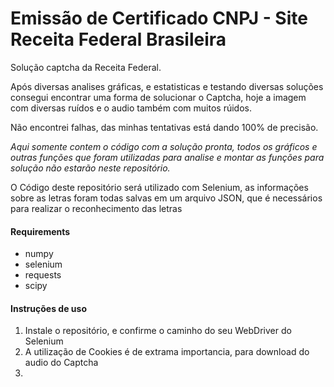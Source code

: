 # Emissão de Certificado CNPJ - Site Receita Federal Brasileira

Solução captcha da Receita Federal.

Após diversas analises gráficas, e estatisticas e testando diversas soluções consegui encontrar uma forma de solucionar o Captcha, hoje a imagem com diversas ruídos e o audio também com muitos rúidos.

Não encontrei falhas, das minhas tentativas está dando 100% de precisão.

*Aqui somente contem o código com a solução pronta, todos os gráficos e outras funções que foram utilizadas para analise e montar as funções para solução não estarão neste repositório.*

O Código deste repositório será utilizado com Selenium, as informações sobre as letras foram todas salvas em um arquivo JSON, que é necessários para realizar o reconhecimento das letras

#### Requirements 
* numpy
* selenium
* requests
* scipy

#### Instruções de uso

1. Instale o repositório, e confirme o caminho do seu WebDriver do Selenium
2. A utilização de Cookies é de extrama importancia, para download do audio do Captcha
3. 
